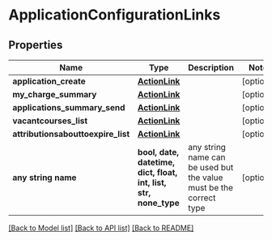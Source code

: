 # ApplicationConfigurationLinks


## Properties
Name | Type | Description | Notes
------------ | ------------- | ------------- | -------------
**application_create** | [**ActionLink**](ActionLink.md) |  | [optional] 
**my_charge_summary** | [**ActionLink**](ActionLink.md) |  | [optional] 
**applications_summary_send** | [**ActionLink**](ActionLink.md) |  | [optional] 
**vacantcourses_list** | [**ActionLink**](ActionLink.md) |  | [optional] 
**attributionsabouttoexpire_list** | [**ActionLink**](ActionLink.md) |  | [optional] 
**any string name** | **bool, date, datetime, dict, float, int, list, str, none_type** | any string name can be used but the value must be the correct type | [optional]

[[Back to Model list]](../README.md#documentation-for-models) [[Back to API list]](../README.md#documentation-for-api-endpoints) [[Back to README]](../README.md)


